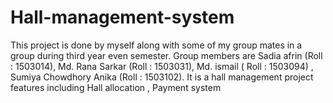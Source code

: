 # Hall-management-system
This project is done by myself along with some of my group mates in a group during  third year even semester. 
Group members are Sadia afrin (Roll : 1503014), Md. Rana Sarkar (Roll : 1503031), Md. ismail ( Roll : 1503094) , Sumiya Chowdhory Anika (Roll : 1503102).
It is a hall management project features including Hall allocation , Payment system 
